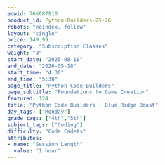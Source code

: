 ```yaml
---
ecwid: 766087910
product_id: Python-Builders-25-26
robots: "noindex, follow"
layout: "single"
price: 149.99
category: "Subscription Classes"
weight: "3"
start_date: "2025-08-18"
end_date: "2026-05-18"
start_time: "4:30"
end_time: "5:30"
page_title: "Python Code Builders"
page_subtitle: "Foundations to Game Creation"
featured: 124
title: "Python Code Builders | Blue Ridge Boost"
day_tags: ["Monday"]
grade_tags: ["4th","5th"]
subject_tags: ["Coding"]
difficulty: "Code Cadets"
attributes:
- name: "Session Length"
  value: "1 hour"
---
```


